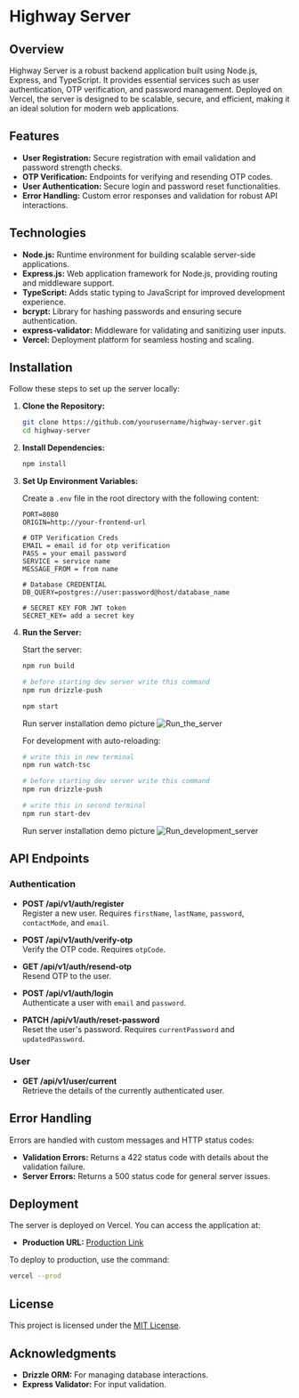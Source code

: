 # Highway Server

## Overview

Highway Server is a robust backend application built using Node.js, Express, and TypeScript. It provides essential services such as user authentication, OTP verification, and password management. Deployed on Vercel, the server is designed to be scalable, secure, and efficient, making it an ideal solution for modern web applications.

## Features

- **User Registration:** Secure registration with email validation and password strength checks.
- **OTP Verification:** Endpoints for verifying and resending OTP codes.
- **User Authentication:** Secure login and password reset functionalities.
- **Error Handling:** Custom error responses and validation for robust API interactions.

## Technologies

- **Node.js:** Runtime environment for building scalable server-side applications.
- **Express.js:** Web application framework for Node.js, providing routing and middleware support.
- **TypeScript:** Adds static typing to JavaScript for improved development experience.
- **bcrypt:** Library for hashing passwords and ensuring secure authentication.
- **express-validator:** Middleware for validating and sanitizing user inputs.
- **Vercel:** Deployment platform for seamless hosting and scaling.

## Installation

Follow these steps to set up the server locally:

1. **Clone the Repository:**

   ```bash
   git clone https://github.com/yourusername/highway-server.git
   cd highway-server
   ```

2. **Install Dependencies:**

   ```bash
   npm install
   ```

3. **Set Up Environment Variables:**

   Create a `.env` file in the root directory with the following content:

   ```env
   PORT=8080
   ORIGIN=http://your-frontend-url

   # OTP Verification Creds
   EMAIL = email id for otp verification
   PASS = your email password
   SERVICE = service name
   MESSAGE_FROM = from name

   # Database CREDENTIAL
   DB_QUERY=postgres://user:password@host/database_name
   
   # SECRET KEY FOR JWT token
   SECRET_KEY= add a secret key

   ```

4. **Run the Server:**

   Start the server:
   ```bash
   npm run build
   ```

   ```bash
   # before starting dev server write this command
   npm run drizzle-push
   ```

   ```bash
   npm start
   ```

   Run server installation demo picture
   ![Run_the_server](./readme-assets/normal-server.avif)

   For development with auto-reloading:

   ```bash
   # write this in new terminal
   npm run watch-tsc
   ```
   ```bash
   # before starting dev server write this command
   npm run drizzle-push
   ```
   ```bash
   # write this in second terminal
   npm run start-dev
   ```
   
   Run server installation demo picture
   ![Run_development_server](./readme-assets/dev-setup.avif)

## API Endpoints

### Authentication

- **POST /api/v1/auth/register**  
  Register a new user. Requires `firstName`, `lastName`, `password`, `contactMode`, and `email`.

- **POST /api/v1/auth/verify-otp**  
  Verify the OTP code. Requires `otpCode`.

- **GET /api/v1/auth/resend-otp**  
  Resend OTP to the user.

- **POST /api/v1/auth/login**  
  Authenticate a user with `email` and `password`.

- **PATCH /api/v1/auth/reset-password**  
  Reset the user's password. Requires `currentPassword` and `updatedPassword`.

### User

- **GET /api/v1/user/current**  
  Retrieve the details of the currently authenticated user.

## Error Handling

Errors are handled with custom messages and HTTP status codes:

- **Validation Errors:** Returns a 422 status code with details about the validation failure.
- **Server Errors:** Returns a 500 status code for general server issues.

## Deployment

The server is deployed on Vercel. You can access the application at:

- **Production URL:** [Production Link](https://highway-server.vercel.app)

To deploy to production, use the command:

```bash
vercel --prod
```

## License

This project is licensed under the [MIT License](LICENSE).

## Acknowledgments

- **Drizzle ORM:** For managing database interactions.
- **Express Validator:** For input validation.